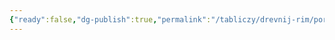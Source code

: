 ```yaml
---
{"ready":false,"dg-publish":true,"permalink":"/tabliczy/drevnij-rim/portrety-rimlyan-s-byustami-predkov/","dgPassFrontmatter":true}
---
```



